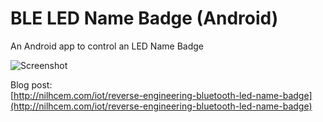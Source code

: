 # BLE LED Name Badge (Android)

An Android app to control an LED Name Badge

![Screenshot](https://raw.githubusercontent.com/Nilhcem/ble-led-name-badge-android/master/preview.jpg)


Blog post:  
[http://nilhcem.com/iot/reverse-engineering-bluetooth-led-name-badge](http://nilhcem.com/iot/reverse-engineering-bluetooth-led-name-badge)
